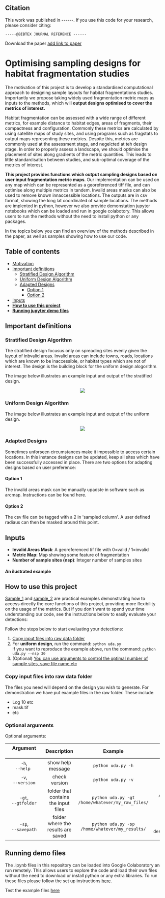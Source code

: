 ## Citation
This work was published in ------. If you use this code for your research, please consider citing:
```
-----@BIBTEX JOURNAL REFERENCE ------
```
Download the paper [add link to paper](https://github.com/EllieBowler/optimising-sample-designs/name-of-the.pdf)

<a name="optimising-sample-designs"></a>
# Optimising sampling designs for habitat fragmentation studies
  
The motivation of this project is to develop a standardised computational approach to designing sample layouts for habitat fragmentations studies. 
Importantly we propose taking widely used fragmentation metric maps as inputs to the methods, which will **output designs optimised to cover the metrics of interest.**

Habitat fragmentation can be assessed with a wide range of different metrics, for example distance to habitat edges, areas of fragments, their compactness and configuration. 
Commonly these metrics are calculated by using satellite maps of study sites, and using programs such as fragstats to output maps representing these metrics. 
Despite this, metrics are commonly used at the assessment stage, and negelcted at teh design stage. In order to properly assess a landscape, we should optimise the placement of
sites along gradients of the metric quantities. This leads to little standardisation between studies, and sub-optimal coverage of the metrics of interest. 

**This project provides functions which output sampling designs based on user input fragmentation metric maps**. 
Our implementation can be used on any map which can be represented as a georeferenced tiff file, and can optimise along multiple metrics in tandem. 
Invalid areas masks can also be used to remove known innaccessible locations. The outputs are in csv format, showing the long lat coordinated of sample locations. 
The methods are implented in python, however we also provide demonstation jupyter notebooks which can be loaded and run in google colabotory. This allows users to run the methods
without the need to install python or any packages.   

In the topics below you can find an overview of the methods described in the paper, as well as samples showing how to use our code.

## Table of contents

- [Motivation](#optimising-sample-designs)
- [Important definitions](#important-definitions)
  - [Stratified Design Algorithm](#stratified-design-algorithm)
  - [Uniform Design Algorithm](#uniform-design-algorithm)
  - [Adapted Designs](#adapted-designs)
    - [Option 1](#option-1)
    - [Option 2](#option-2)
- [Inputs](#inputs)
- [**How to use this project**](#how-to-use-this-project)
- [**Running jupyter demo files**](#running-demo-files)

## Important definitions  

### Stratified Design Algorithm

The stratified design focusus only on spreading sites evenly given the layout of inbvalid areas. Invalid areas can include towns, roads, locations which are known to be inaccessible, or habitat
types which are not of interest. The design is the building block for the uniform design alogorithm. 

The image below illustrates an example input and output of the stratified design.

<!--- Stratified Design --->
<p align="center">
<img src="https://github.com/EllieBowler/optimising-sample-designs/aux_images/filename.png" align="center"/></p>

### Uniform Design Algorithm 

The image below illustrates an example input and output of the uniform design.

<!--- Stratified Design --->
<p align="center">
<img src="https://github.com/EllieBowler/optimising-sample-designs/aux_images/filename.png" align="center"/></p>

### Adapted Designs

Sometimes unforseen circumstances make it impossible to access certain locations. In this instance designs can be updated, keep all sites which have been successfully accessed in place.
There are two options for adapting designs based on user preference:

#### Option 1

The invalid areas mask can be manually upadste in software such as arcmap. Instructions can be found here. 

#### Option 2

The csv file can be tagged with a 2 in 'sampled column'. A user defined radiaus can then be masked around this point. 


## Inputs

* **Invalid Areas Mask**: A georeferenced tif file with 0=valid / 1=invalid  
* **Metric Map**: Map showing some feature of fragmentation 
* **Number of sample sites (nsp)**: Integer number of samples sites  

#### An ilustrated example 

## How to use this project

[Sample_1](https://github.com/rafaelpadilla/Object-Detection-Metrics/tree/master/samples/sample_1) and [sample_2](https://github.com/rafaelpadilla/Object-Detection-Metrics/tree/master/samples/sample_2) 
are practical examples demonstrating how to access directly the core functions of this project, providing more flexibility on the usage of the metrics. But if you don't want to spend your time understanding our code, see the instructions below to easily evaluate your detections:  

Follow the steps below to start evaluating your detections:

1. [Copy input files into raw data folder](#copy-input-files-into-raw-data-folder)
2. For **uniform design**, run the command: `python uda.py`  
   If you want to reproduce the example above, run the command: `python uda.py --nsp 30`
3. (Optional) [You can use arguments to control the optimal number of sample sites, save file name etc](#optional-arguments)

### Copy input files into raw data folder

The files you need will depend on the design you wish to generate. For demonstration we have put example files in the raw folder. These include:
- Log 10 etc
- mask.tif
- etc

### Optional arguments

Optional arguments:

| Argument &nbsp;&nbsp;&nbsp;&nbsp;&nbsp;&nbsp;&nbsp;&nbsp;&nbsp;&nbsp;&nbsp;&nbsp;&nbsp;&nbsp;&nbsp;&nbsp;&nbsp;&nbsp;&nbsp;&nbsp;&nbsp;&nbsp;&nbsp;&nbsp;&nbsp;| Description | Example | Default |
|:-------------:|:-----------:|:-----------:|:-----------:|
| `-h`,<br>`--help ` |	show help message | `python uda.py -h` | |  
|  `-v`,<br>`--version` | check version | `python uda.py -v` | |  
| `-gt`,<br>`--gtfolder` | folder that contains the input files | `python uda.py -gt /home/whatever/my_raw_files/` | `/optimising-sample-designs/raw`|  
| `-sp`,<br>`--savepath` | folder where the results are saved | `python uda.py -sp /home/whatever/my_results/` | `optimising-sample-designs/results/` |  

## Running demo files

The .ipynb files in this repository can be loaded into Google Colaboratory an run remotely. This allows users to explore the code and load their own files without the need to download or install python or any extra libraries. To run these files please follow the set up instructions [here](https://github.com/EllieBowler/optimising-sample-designs/raw/master/jupyter-colab-instructions.pdf).

Test the example files [here](https://github.com/EllieBowler/optimising-sample-designs/raw/master/input)
